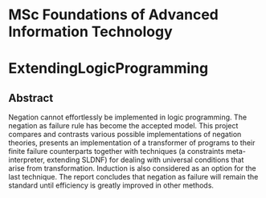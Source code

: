 # MSc Foundations of Advanced Information Technology 
# ExtendingLogicProgramming

## Abstract

Negation cannot effortlessly be implemented in logic programming. The negation as failure rule has become the accepted model. This project compares and contrasts various possible implementations of negation theories, presents an implementation of a transformer of programs to their finite failure counterparts together with techniques (a constraints meta-interpreter, extending SLDNF) for dealing with universal conditions that arise from transformation. Induction is also considered as an option for the last technique. The report concludes that negation as failure will remain the standard until efficiency is greatly improved in other methods. 
